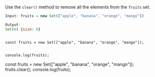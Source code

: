 Use the `clear()` method
to remove all the elements
from the `fruits` set.

```js
Input: fruits = new Set(["apple", "banana", "orange", "mango"])

Output:
Set(0) {size: 0}
```
<codeblock type="exercise" language="javascript" testMode="fixedInput">
<code>
const fruits = new Set(["apple", "banana", "orange", "mango"]);

console.log(fruits);
</code>

<solution>
const fruits = new Set(["apple", "banana", "orange", "mango"]);
fruits.clear();
console.log(fruits);
</solution>
</codeblock>
